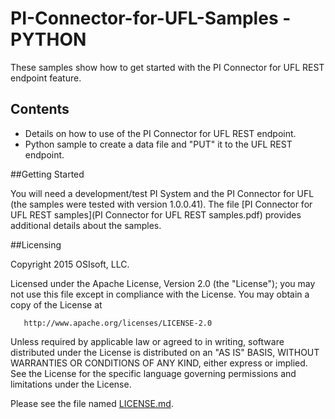 # PI-Connector-for-UFL-Samples - PYTHON

These samples show how to get started with the PI Connector for UFL REST endpoint feature.

## Contents

* Details on how to use of the PI Connector for UFL REST endpoint.
* Python sample to create a data file and "PUT" it to the UFL REST endpoint.

##Getting Started

You will need a development/test PI System and the PI Connector for UFL (the samples were tested with version 1.0.0.41).
The file [PI Connector for UFL REST samples](PI Connector for UFL REST samples.pdf) provides additional details about the samples.

##Licensing

Copyright 2015 OSIsoft, LLC.

   Licensed under the Apache License, Version 2.0 (the "License");
   you may not use this file except in compliance with the License.
   You may obtain a copy of the License at

       http://www.apache.org/licenses/LICENSE-2.0

   Unless required by applicable law or agreed to in writing, software
   distributed under the License is distributed on an "AS IS" BASIS,
   WITHOUT WARRANTIES OR CONDITIONS OF ANY KIND, either express or implied.
   See the License for the specific language governing permissions and
   limitations under the License.
   
Please see the file named [LICENSE.md](LICENSE.md).

